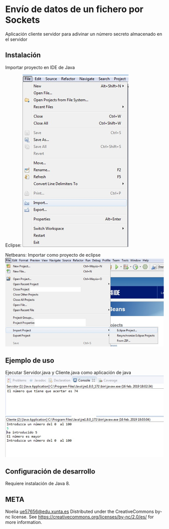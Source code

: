 # Envío de datos de un fichero por Sockets
Aplicación cliente servidor para adivinar un número secreto almacenado en el servidor

## Instalación 
Importar proyecto en IDE de Java

Eclipse:
![ImportaciónEclipse](../1.jpg)

Netbeans:
Importar como proyecto de eclipse
![ImportaciónEclipse](../2.jpg)


## Ejemplo de uso   
Ejecutar Servidor.java y Cliente.java como aplicación de java 
![Execute](../6.jpg)  
![Execute](../7.jpg)  


## Configuración de desarrollo
Requiere instalación de Java 8.

## META
Noelia  ue57656@edu.xunta.es
Distributed under the CreativeCommons by-nc license. See https://creativecommons.org/licenses/by-nc/2.0/es/  for more information.
